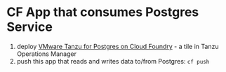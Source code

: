 # CF App that consumes Postgres Service

1. deploy [VMware Tanzu for Postgres on Cloud Foundry](https://techdocs.broadcom.com/us/en/vmware-tanzu/data-solutions/tanzu-for-postgres-on-cloud-foundry/10-0/postgres/index.html) - a tile in Tanzu Operations Manager
1. push this app that reads and writes data to/from Postgres: `cf push`
